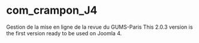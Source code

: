 # com_crampon_J4
Gestion de la mise en ligne de la revue du GUMS-Paris
This 2.0.3 version is the first version ready to be used on Joomla 4.

